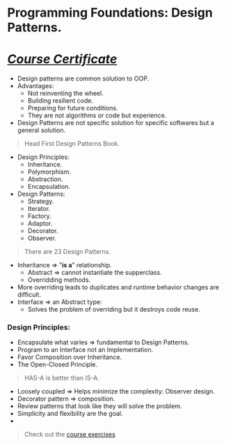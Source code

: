 # Programming Foundations: Design Patterns.
# [*Course Certificate*](https://www.linkedin.com/learning/certificates/349704189f526e5c7a7a69975a6c901e1677d305cde6ae68b47e8e6e5dae62de)

- Design patterns are common solution to OOP.
- Advantages:
    - Not reinventing the wheel.
    - Building resilient code.
    - Preparing for future conditions.
    - They are not algorithms or code but experience.
- Design Patterns are not specific solution for specific softwares but a general solution. 
> Head First Design Patterns Book.
- Design Principles:
    - Inheritance.
    - Polymorphism.
    - Abstraction.
    - Encapsulation.
- Design Patterns: 
    - Strategy.
    - Iterator.
    - Factory.
    - Adaptor.
    - Decorator.
    - Observer.
     
> There are 23 Design Patterns.
- Inheritance => "**is a**" relationship.
    - Abstract => cannot instantiate the supperclass.
    - Overridding methods. 
- More overriding leads to duplicates and runtime behavior changes are difficult.
- Interface => an Abstract type:
    - Solves the problem of overriding but it destroys code reuse.
### Design Principles:
- Encapsulate what varies => fundamental to Design Patterns.
- Program to an Interface not an Implementation. 
- Favor Composition over Inheritance. 
- The Open-Closed Principle.
> HAS-A is better than IS-A.</br>
- Loosely coupled => Helps minimize the complexity: Observer design.
- Decorator pattern => composition.
- Review patterns that look like they will solve the problem.
- Simplicity and flexibility are the goal.
- 

> Check out the [course exercises](https://www.linkedin.com/learning-login/share?account=60693444&forceAccount=false&redirect=https%3A%2F%2Fwww.linkedin.com%2Flearning%2Fprogramming-foundations-design-patterns-2%3Ftrk%3Dshare_ent_url%26shareId%3DG7r%252FefhySDijn4mnNZLfDw%253D%253D)



